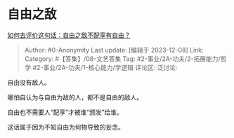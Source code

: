 # 自由之敌
[如何去评价这句话：自由之敌不配享有自由？](https://www.zhihu.com/question/633194518/answer/3317485330)

> Author: #0-Anonymity
> Last update: [编辑于 2023-12-08]
> Link:
> Category: #【答集】/08-文艺答集 
> Tag: #2-事业/2A-功夫/2-拓展能力/哲学 #2-事业/2A-功夫/1-核心能力/学逻辑
> 评论区:
> 泛讨论:

自由没有敌人。

哪怕自认为与自由为敌的人，都不是自由的敌人。

自由也不需要人“配享”才被谁“颁发”给谁。

这话属于因为不知自由为何物导致的妄念。